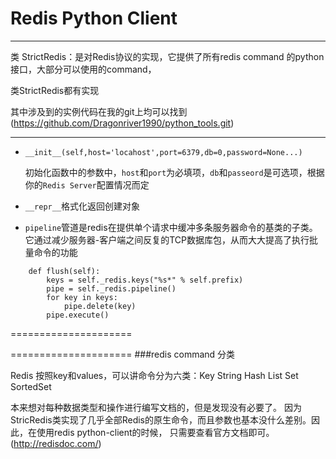 Redis Python Client
======================

---------------------
类 StrictRedis：是对Redis协议的实现，它提供了所有redis command 的python接口，大部分可以使用的command，

类StrictRedis都有实现

其中涉及到的实例代码在我的git上均可以找到 (https://github.com/Dragonriver1990/python_tools.git)
 
---------------------


* `__init__(self,host='locahost',port=6379,db=0,password=None...)`

	初始化函数中的参数中，`host`和`port`为必填项，`db`和`passeord`是可选项，根据你的`Redis Server`配置情况而定

* `__repr__`格式化返回创建对象


* `pipeline`管道是redis在提供单个请求中缓冲多条服务器命令的基类的子类。它通过减少服务器-客户端之间反复的TCP数据库包，从而大大提高了执行批量命令的功能

```
	def flush(self):
        keys = self._redis.keys("%s*" % self.prefix)
        pipe = self._redis.pipeline()
        for key in keys:
            pipe.delete(key)
        pipe.execute()
```



=====================

=====================
###redis command 分类

Redis 按照key和values，可以讲命令分为六类：Key   String Hash  List   Set    SortedSet

本来想对每种数据类型和操作进行编写文档的，但是发现没有必要了。
因为StricRedis类实现了几乎全部Redis的原生命令，而且参数也基本没什么差别。因此，在使用redis python-client的时候，
只需要查看官方文档即可。(http://redisdoc.com/)
